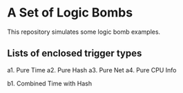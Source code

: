 A Set of Logic Bombs
====
This repository simulates some logic bomb examples.

Lists of enclosed trigger types
----
a1. Pure Time
a2. Pure Hash
a3. Pure Net
a4. Pure CPU Info 

b1. Combined Time with Hash

